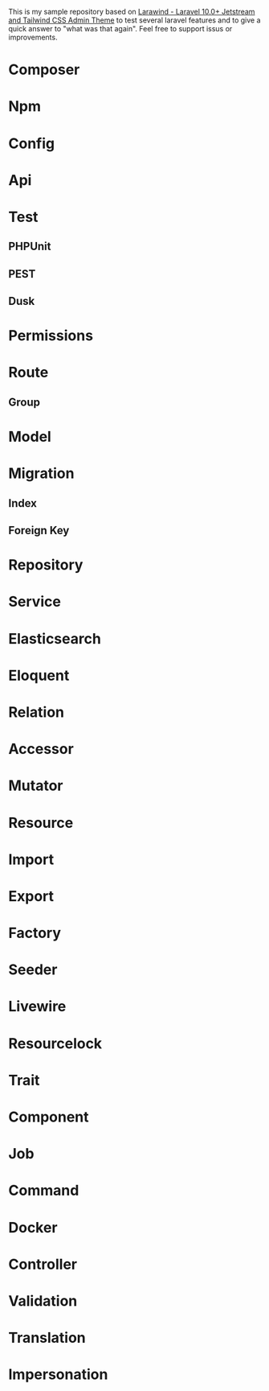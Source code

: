 This is my sample repository based on [Larawind - Laravel 10.0+ Jetstream and Tailwind CSS Admin Theme](https://github.com/miten5/larawind) to test several laravel features and to give a quick answer to "what was that again". Feel free to support issus or improvements.

# Composer
# Npm
# Config
# Api
# Test
## PHPUnit
## PEST
## Dusk
# Permissions
# Route
## Group
# Model
# Migration
## Index
## Foreign Key
# Repository
# Service
# Elasticsearch
# Eloquent
# Relation
# Accessor
# Mutator
# Resource
# Import
# Export
# Factory
# Seeder
# Livewire
# Resourcelock
# Trait
# Component
# Job
# Command
# Docker
# Controller
# Validation
# Translation
# Impersonation